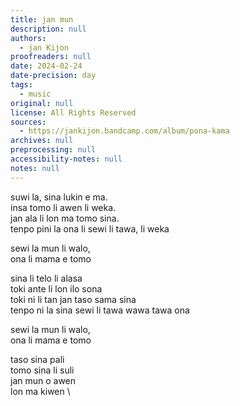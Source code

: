 ```yaml
---
title: jan mun
description: null
authors:
  - jan Kijon
proofreaders: null
date: 2024-02-24
date-precision: day
tags:
  - music
original: null
license: All Rights Reserved
sources:
  - https://jankijon.bandcamp.com/album/pona-kama
archives: null
preprocessing: null
accessibility-notes: null
notes: null
---
```


suwi la, sina lukin e ma.  \
insa tomo li awen li weka.  \
jan ala li lon ma tomo sina.  \
tenpo pini la ona li sewi li tawa, li weka

sewi la mun li walo,  \
ona li mama e tomo

sina li telo li alasa  \
toki ante li lon ilo sona  \
toki ni li tan jan taso sama sina  \
tenpo ni la sina sewi li tawa wawa tawa ona

sewi la mun li walo,  \
ona li mama e tomo

taso sina pali  \
tomo sina li suli  \
jan mun o awen  \
lon ma kiwen  \
